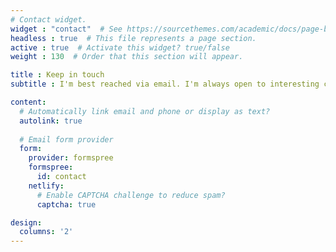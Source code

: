 ```yaml
---
# Contact widget.
widget : "contact"  # See https://sourcethemes.com/academic/docs/page-builder/
headless : true  # This file represents a page section.
active : true  # Activate this widget? true/false
weight : 130  # Order that this section will appear.

title : Keep in touch
subtitle : I'm best reached via email. I'm always open to interesting conversations and collaboration.

content:
  # Automatically link email and phone or display as text?
  autolink: true
  
  # Email form provider
  form:
    provider: formspree
    formspree:
      id: contact
    netlify:
      # Enable CAPTCHA challenge to reduce spam?
      captcha: true

design:
  columns: '2'
---
```


